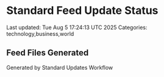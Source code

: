 # Standard Feed Update Status
Last updated: Tue Aug  5 17:24:13 UTC 2025
Categories: technology,business,world

## Feed Files Generated

Generated by Standard Updates Workflow
